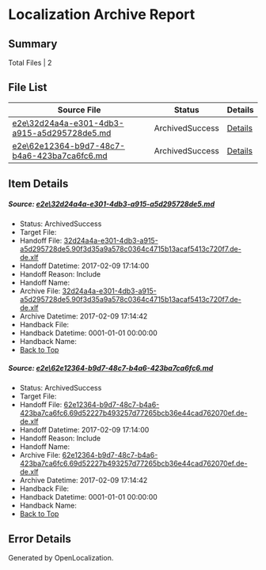 # <a name='report-top'></a> Localization Archive Report

## Summary
 Total Files | 2

## File List
 Source File | Status | Details 
 ----------- | ------ | ------- 
 [e2e\32d24a4a-e301-4db3-a915-a5d295728de5.md](https://github.com/OpenLocalizationTestOrg/ol-test0/blob/8fa9ee07255f90f0511e97bfb825878957c5222a/e2e/32d24a4a-e301-4db3-a915-a5d295728de5.md) | ArchivedSuccess | [Details](#733066c9d667b446fb04f6c4fb384ec3b33b11491)
 [e2e\62e12364-b9d7-48c7-b4a6-423ba7ca6fc6.md](https://github.com/OpenLocalizationTestOrg/ol-test0/blob/8fa9ee07255f90f0511e97bfb825878957c5222a/e2e/62e12364-b9d7-48c7-b4a6-423ba7ca6fc6.md) | ArchivedSuccess | [Details](#0fd60ae51d6e3104728ee3c283e19207ae5a30f63)

## Item Details
##### <a name='733066c9d667b446fb04f6c4fb384ec3b33b11491'></a> Source: [e2e\32d24a4a-e301-4db3-a915-a5d295728de5.md](https://github.com/OpenLocalizationTestOrg/ol-test0/blob/8fa9ee07255f90f0511e97bfb825878957c5222a/e2e/32d24a4a-e301-4db3-a915-a5d295728de5.md)
* Status: ArchivedSuccess
* Target File: 
* Handoff File: [32d24a4a-e301-4db3-a915-a5d295728de5.90f3d35a9a578c0364c4715b13acaf5413c720f7.de-de.xlf](https://github.com/OpenLocalizationTestOrg/ol-test0-handoff/blob/f4452db37095bc6651eff42952892053c840bf1b/ol-handoff/OpenLocalizationTestOrg/ol-test0-dede/shujia/ht/32d24a4a-e301-4db3-a915-a5d295728de5.90f3d35a9a578c0364c4715b13acaf5413c720f7.de-de.xlf)
* Handoff Datetime: 2017-02-09 17:14:00
* Handoff Reason: Include
* Handoff Name: 
* Archive File: [32d24a4a-e301-4db3-a915-a5d295728de5.90f3d35a9a578c0364c4715b13acaf5413c720f7.de-de.xlf](https://github.com/OpenLocalizationTestOrg/ol-test0-handoff/blob/d474fb9a161878ab0c6926e36e124c87685bd285/ol-archive/OpenLocalizationTestOrg/ol-test0-dede/shujia/ht/32d24a4a-e301-4db3-a915-a5d295728de5.90f3d35a9a578c0364c4715b13acaf5413c720f7.de-de.xlf)
* Archive Datetime: 2017-02-09 17:14:42
* Handback File: 
* Handback Datetime: 0001-01-01 00:00:00
* Handback Name: 
* [Back to Top](#report-top)

##### <a name='0fd60ae51d6e3104728ee3c283e19207ae5a30f63'></a> Source: [e2e\62e12364-b9d7-48c7-b4a6-423ba7ca6fc6.md](https://github.com/OpenLocalizationTestOrg/ol-test0/blob/8fa9ee07255f90f0511e97bfb825878957c5222a/e2e/62e12364-b9d7-48c7-b4a6-423ba7ca6fc6.md)
* Status: ArchivedSuccess
* Target File: 
* Handoff File: [62e12364-b9d7-48c7-b4a6-423ba7ca6fc6.69d52227b493257d77265bcb36e44cad762070ef.de-de.xlf](https://github.com/OpenLocalizationTestOrg/ol-test0-handoff/blob/f4452db37095bc6651eff42952892053c840bf1b/ol-handoff/OpenLocalizationTestOrg/ol-test0-dede/shujia/ht/62e12364-b9d7-48c7-b4a6-423ba7ca6fc6.69d52227b493257d77265bcb36e44cad762070ef.de-de.xlf)
* Handoff Datetime: 2017-02-09 17:14:00
* Handoff Reason: Include
* Handoff Name: 
* Archive File: [62e12364-b9d7-48c7-b4a6-423ba7ca6fc6.69d52227b493257d77265bcb36e44cad762070ef.de-de.xlf](https://github.com/OpenLocalizationTestOrg/ol-test0-handoff/blob/d474fb9a161878ab0c6926e36e124c87685bd285/ol-archive/OpenLocalizationTestOrg/ol-test0-dede/shujia/ht/62e12364-b9d7-48c7-b4a6-423ba7ca6fc6.69d52227b493257d77265bcb36e44cad762070ef.de-de.xlf)
* Archive Datetime: 2017-02-09 17:14:42
* Handback File: 
* Handback Datetime: 0001-01-01 00:00:00
* Handback Name: 
* [Back to Top](#report-top)


## Error Details

Generated by OpenLocalization.
